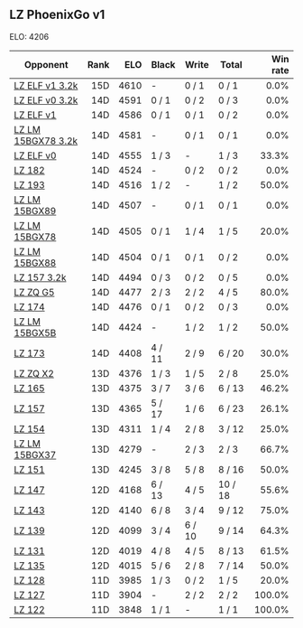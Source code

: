 ## LZ PhoenixGo v1 ##

ELO: 4206

Opponent | Rank | ELO | Black | Write | Total | Win rate
---------|-----:|----:|-------|-------|-------|-------:
[LZ ELF v1 3.2k](LZ%20ELF%20v1%203.2k.md) | 15D | 4610 | - | 0 / 1 | 0 / 1 | 0.0%
[LZ ELF v0 3.2k](LZ%20ELF%20v0%203.2k.md) | 14D | 4591 | 0 / 1 | 0 / 2 | 0 / 3 | 0.0%
[LZ ELF v1](LZ%20ELF%20v1.md) | 14D | 4586 | 0 / 1 | 0 / 1 | 0 / 2 | 0.0%
[LZ LM 15BGX78 3.2k](LZ%20LM%2015BGX78%203.2k.md) | 14D | 4581 | - | 0 / 1 | 0 / 1 | 0.0%
[LZ ELF v0](LZ%20ELF%20v0.md) | 14D | 4555 | 1 / 3 | - | 1 / 3 | 33.3%
[LZ 182](LZ%20182.md) | 14D | 4524 | - | 0 / 2 | 0 / 2 | 0.0%
[LZ 193](LZ%20193.md) | 14D | 4516 | 1 / 2 | - | 1 / 2 | 50.0%
[LZ LM 15BGX89](LZ%20LM%2015BGX89.md) | 14D | 4507 | - | 0 / 1 | 0 / 1 | 0.0%
[LZ LM 15BGX78](LZ%20LM%2015BGX78.md) | 14D | 4505 | 0 / 1 | 1 / 4 | 1 / 5 | 20.0%
[LZ LM 15BGX88](LZ%20LM%2015BGX88.md) | 14D | 4504 | 0 / 1 | 0 / 1 | 0 / 2 | 0.0%
[LZ 157 3.2k](LZ%20157%203.2k.md) | 14D | 4494 | 0 / 3 | 0 / 2 | 0 / 5 | 0.0%
[LZ ZQ G5](LZ%20ZQ%20G5.md) | 14D | 4477 | 2 / 3 | 2 / 2 | 4 / 5 | 80.0%
[LZ 174](LZ%20174.md) | 14D | 4476 | 0 / 1 | 0 / 2 | 0 / 3 | 0.0%
[LZ LM 15BGX5B](LZ%20LM%2015BGX5B.md) | 14D | 4424 | - | 1 / 2 | 1 / 2 | 50.0%
[LZ 173](LZ%20173.md) | 14D | 4408 | 4 / 11 | 2 / 9 | 6 / 20 | 30.0%
[LZ ZQ X2](LZ%20ZQ%20X2.md) | 13D | 4376 | 1 / 3 | 1 / 5 | 2 / 8 | 25.0%
[LZ 165](LZ%20165.md) | 13D | 4375 | 3 / 7 | 3 / 6 | 6 / 13 | 46.2%
[LZ 157](LZ%20157.md) | 13D | 4365 | 5 / 17 | 1 / 6 | 6 / 23 | 26.1%
[LZ 154](LZ%20154.md) | 13D | 4311 | 1 / 4 | 2 / 8 | 3 / 12 | 25.0%
[LZ LM 15BGX37](LZ%20LM%2015BGX37.md) | 13D | 4279 | - | 2 / 3 | 2 / 3 | 66.7%
[LZ 151](LZ%20151.md) | 13D | 4245 | 3 / 8 | 5 / 8 | 8 / 16 | 50.0%
[LZ 147](LZ%20147.md) | 12D | 4168 | 6 / 13 | 4 / 5 | 10 / 18 | 55.6%
[LZ 143](LZ%20143.md) | 12D | 4140 | 6 / 8 | 3 / 4 | 9 / 12 | 75.0%
[LZ 139](LZ%20139.md) | 12D | 4099 | 3 / 4 | 6 / 10 | 9 / 14 | 64.3%
[LZ 131](LZ%20131.md) | 12D | 4019 | 4 / 8 | 4 / 5 | 8 / 13 | 61.5%
[LZ 135](LZ%20135.md) | 12D | 4015 | 5 / 6 | 2 / 8 | 7 / 14 | 50.0%
[LZ 128](LZ%20128.md) | 11D | 3985 | 1 / 3 | 0 / 2 | 1 / 5 | 20.0%
[LZ 127](LZ%20127.md) | 11D | 3904 | - | 2 / 2 | 2 / 2 | 100.0%
[LZ 122](LZ%20122.md) | 11D | 3848 | 1 / 1 | - | 1 / 1 | 100.0%
